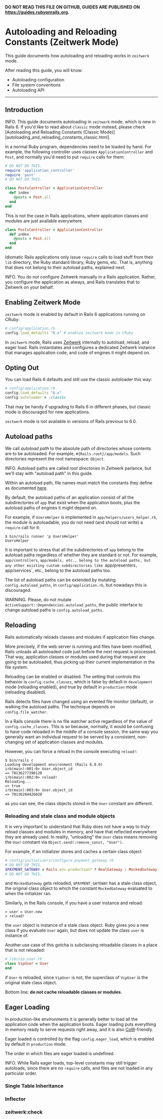 **DO NOT READ THIS FILE ON GITHUB, GUIDES ARE PUBLISHED ON https://guides.rubyonrails.org.**

Autoloading and Reloading Constants (Zeitwerk Mode)
======================================================

This guide documents how autoloading and reloading works in `zeitwerk` mode.

After reading this guide, you will know:

* Autoloading configuration
* File system conventions
* Autoloading API

--------------------------------------------------------------------------------


Introduction
------------

INFO. This guide documents autoloading in `zeitwerk` mode, which is new in Rails 6. If you'd like to read about `classic` mode instead, please check [Autoloading and Reloading Constants (Classic Mode)][autoloading_and_reloading_constants_classic.html].

In a normal Ruby program, dependencies need to be loaded by hand. For example, the following controller uses classes `ApplicationController` and `Post`, and normally you'd need to put `require` calls for them:

```ruby
# DO NOT DO THIS.
require 'application_controller'
require 'post'
# DO NOT DO THIS.

class PostsController < ApplicationController
  def index
    @posts = Post.all
  end
end
```

This is not the case in Rails applications, where application classes and modules are just available everywhere

```ruby
class PostsController < ApplicationController
  def index
    @posts = Post.all
  end
end
```

Idiomatic Rails applications only issue `require` calls to load stuff from their `lib` directory, the Ruby standard library, Ruby gems, etc. That is, anything that does not belong to their autoload paths, explained next.

INFO. You do not configure Zeitwerk manually in a Rails application. Rather, you configure the application as always, and Rails translates that to Zeitwerk on your behalf.


Enabling Zeitwerk Mode
----------------------

`zeitwerk` mode is enabled by default in Rails 6 applications running on CRuby:

```ruby
# config/application.rb
config.load_defaults "6.x" # enables zeitwerk mode in CRuby
```

In `zeitwerk` mode, Rails uses [Zeitwerk](https://github.com/fxn/zeitwerk) internally to autoload, reload, and eager load. Rails instantiates and configures a dedicated Zeitwerk instance that manages application code, and code of engines it might depend on.


Opting Out
----------

You can load Rails 6 defaults and still use the classic autoloader this way:

```ruby
# config/application.rb
config.load_defaults "6.x"
config.autoloader = :classic
```

That may be handy if upgrading to Rails 6 in different phases, but classic mode is discouraged for new applications.

`zeitwerk` mode is not available in versions of Rails previous to 6.0.


Autoload paths
--------------

We call _autoload path_ to the absolute path of directories whose contents are to be autoloaded. For example, `#{Rails.root}/app/models`. Such directories represent the root namespace: `Object`.

INFO. Autoload paths are called _root directories_ in Zeitwerk parlance, but we'll stay with "autoload path" in this guide.

Within an autoload path, file names must match the constants they define as documented [here](https://github.com/fxn/zeitwerk#file-structure).

By default, the autoload paths of an application consist of all the subdirectories of `app` that exist when the application boots, plus the autoload paths of engines it might depend on.

For example, if `UsersHelper` is implemented in `app/helpers/users_helper.rb`, the module is autoloadable, you do not need (and should not write) a `require` call for it:

```
$ bin/rails runner 'p UsersHelper'
UsersHelper
```

It is important to stress that all the subdirectories of `app` belong to the autoload paths regardless of whether they are standard or not. For example, `app/controllers`, `app/models, etc., belong to the autoload paths, but any other existing custom subdirectories like `app/presenters`, `app/services`, etc., belong to the autoload paths too.

The list of autoload paths can be extended by mutating `config.autoload_paths`, in `config/application.rb`, but nowadays this is discouraged.

WARNING. Please, do not mutate `ActiveSupport::Dependencies.autoload_paths`, the public interface to change autoload paths is `config.autoload_paths`.


Reloading
---------

Rails automatically reloads classes and modules if application files change.

More precisely, if the web server is running and files have been modified, Rails unloads all autoloaded code just before the next request is processed. That way, application classes or modules used during that request are going to be autoloaded, thus picking up their current implementation in the file system.

Reloading can be enabled or disabled. The setting that controls this behavior is `config.cache_classes`, which is false by default in `development` mode (reloading enabled), and true by default in `production` mode (reloading disabled).

Rails detects files have changed using an evented file monitor (default), or walking the autoload paths. The technique depends on `config.file_watcher`.

In a Rails console there is no file watcher active regardless of the value of `config.cache_classes`. This is so because, normally, it would be confusing to have code reloaded in the middle of a console session, the same way you generally want an individual request to be served by a consistent, non-changing set of application classes and modules.

However, you can force a reload in the console executing `reload!`:

```
$ bin/rails c
Loading development environment (Rails 6.0.0)
irb(main):001:0> User.object_id
=> 70136277390120
irb(main):002:0> reload!
Reloading...
=> true
irb(main):003:0> User.object_id
=> 70136284426020
```

as you can see, the class objects stored in the `User` constant are different.


### Reloading and stale class and module objects

It is very important to understand that Ruby does not have a way to truly reload classes and modules in memory, and have that reflected everywhere they are already used. In reality, "unloading" the `User` class means removing the `User` constant via `Object.send(:remove_const, "User")`.

For example, if an initializer stores and caches a certain class object

```ruby
# config/initializers/configure_payment_gateway.rb
# DO NOT DO THIS.
$PAYMENT_GATEWAY = Rails.env.production? ? RealGateway : MockedGateway
# DO NOT DO THIS.
```

and `MockedGateway` gets reloaded, `$PAYMENT_GATEWAY` has a stale class object, the original class object to which the constant `MockedGateway` evaluated to when the initializer ran.

Similarly, in the Rails console, if you have a user instance and reload:

```
> user = User.new
> reload!
```

the `user` object is instance of a stale class object. Ruby gives you a new class if you evaluate `User` again, but does not update the class `user` is instance of.

Another use case of this gotcha is subclassing reloadable classes in a place that is not reloaded:

```ruby
# lib/vip_user.rb
class VipUser < User
end
```

if `User` is reloaded, since `VipUser` is not, the superclass of `VipUser` is the original stale class object.

Bottom line: **do not cache reloadable classes or modules**.


Eager Loading
-------------

In production-like environments it is generally better to load all the application code when the application boots. Eager loading puts everything in memory ready to serve requests right away, and it is also [CoW](https://en.wikipedia.org/wiki/Copy-on-write)-friendly.

Eager loaded is controlled by the flag `config.eager_load`, which is enabled by default in `production` mode.

The order in which files are eager loaded is undefined.

INFO. While Rails eager loads, top-level constants may still trigger autoloads, since there are no `require` calls, and files are not loaded in any particular order.

### Single Table Inheritance

### Inflector

### zeitwerk:check
